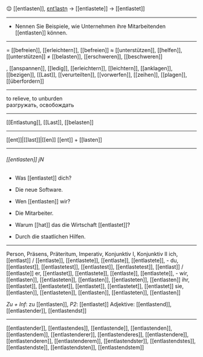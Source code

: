 😌 [[entlasten]], [ɛntˈlastn̩](https://youglish.com/pronounce/entlasten/german) → [[entlastete]] → [[entlastet]]

---
- Nennen Sie Beispiele, wie Unternehmen ihre Mitarbeitenden [[entlasten]] können.

---
= [[befreien]], [[erleichtern]], [[befreien]]
≈ [[unterstützen]], [[helfen]], [[unterstützen]]
≠ [[belasten]], [[erschweren]], [[beschweren]]

, [[anspannen]], [[ledig]], [[erleichtern]], [[leichtern]], [[anklagen]], [[bezigen]], [[Last]], [[verurteilten]], [[vorwerfen]], [[zeihen]], [[plagen]], [[überfordern]]

---
to relieve, to unburden  
разгружать, освобождать

---
[[Entlastung]], [[Last]], [[belasten]]

---
[[ent]]|[[last]]|[[en]]
[[ent]] + [[lasten]]


---
###### [[entlasten]] jN
- Was [[entlastet]] dich?
- Die neue Software.

- Wen [[entlasten]] wir?
- Die Mitarbeiter.

- Warum [[hat]] das die Wirtschaft [[entlastet]]?
- Durch die staatlichen Hilfen.

---
Person, Präsens, Präteritum, Imperativ, Konjunktiv I, Konjunktiv II
ich, [[entlast]] / [[entlaste]], [[entlastete]], [[entlaste]], [[entlastete]], -
du, [[entlastest]], [[entlastetest]], [[entlastest]], [[entlastetest]], [[entlast]] / [[entlaste]]
er, [[entlastet]], [[entlastete]], [[entlaste]], [[entlastete]], -
wir, [[entlasten]], [[entlasteten]], [[entlasten]], [[entlasteten]], [[entlasten]]
ihr, [[entlastet]], [[entlastetet]], [[entlastet]], [[entlastetet]], [[entlastet]]
sie, [[entlasten]], [[entlasteten]], [[entlasten]], [[entlasteten]], [[entlasten]]

*Zu + Inf*: zu [[entlasten]], *P2*: [[entlastet]]
Adjektive: [[entlastend]], [[entlastender]], [[entlastendst]]

---
[[entlastender]], [[entlastendes]], [[entlastende]], [[entlastenden]], [[entlastendem]], [[entlastenderer]], [[entlastenderes]], [[entlastendere]], [[entlastenderen]], [[entlastenderem]], [[entlastendster]], [[entlastendstes]], [[entlastendste]], [[entlastendsten]], [[entlastendstem]]